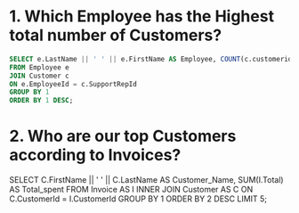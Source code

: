 # 1. Which Employee has the Highest total number of Customers?

```sql
SELECT e.LastName || ' ' || e.FirstName AS Employee, COUNT(c.customerid) AS Total_Customer
FROM Employee e
JOIN Customer c
ON e.EmployeeId = c.SupportRepId
GROUP BY 1
ORDER BY 1 DESC;
```

# 2. Who are our top Customers according to Invoices?
  
SELECT C.FirstName || ' ' || C.LastName AS Customer_Name, 
		SUM(I.Total) AS Total_spent
FROM Invoice AS I
INNER JOIN Customer  AS C
ON C.CustomerId = I.CustomerId
GROUP BY 1
ORDER BY 2 DESC
LIMIT 5;
